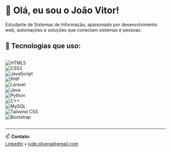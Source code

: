 # 👋 Olá, eu sou o João Vitor!

Estudante de Sistemas de Informação, apaixonado por desenvolvimento web, automações e soluções que conectam sistemas e pessoas.

## 🚀 Tecnologias que uso:

<div style="display: flex; flex-wrap: wrap; gap: 10px;">
  
![HTML5](https://img.shields.io/badge/HTML5-E34F26?style=for-the-badge&logo=html5&logoColor=white)  
![CSS3](https://img.shields.io/badge/CSS3-1572B6?style=for-the-badge&logo=css3&logoColor=white)  
![JavaScript](https://img.shields.io/badge/JavaScript-F7DF1E?style=for-the-badge&logo=javascript&logoColor=black)  
![PHP](https://img.shields.io/badge/PHP-777BB4?style=for-the-badge&logo=php&logoColor=white)  
![Laravel](https://img.shields.io/badge/Laravel-F55247?style=for-the-badge&logo=laravel&logoColor=white)  
![Java](https://img.shields.io/badge/Java-007396?style=for-the-badge&logo=java&logoColor=white)  
![Python](https://img.shields.io/badge/Python-3776AB?style=for-the-badge&logo=python&logoColor=white)  
![C++](https://img.shields.io/badge/C++-00599C?style=for-the-badge&logo=c%2b%2b&logoColor=white)  
![MySQL](https://img.shields.io/badge/MySQL-00758F?style=for-the-badge&logo=mysql&logoColor=white)  
![Tailwind CSS](https://img.shields.io/badge/Tailwind-38B2AC?style=for-the-badge&logo=tailwind-css&logoColor=white)  
![Bootstrap](https://img.shields.io/badge/Bootstrap-563D7C?style=for-the-badge&logo=bootstrap&logoColor=white)

</div>

---

📫 **Contato:**  
[LinkedIn](https://www.linkedin.com/in/joaovosantos) • jvde.olivera@gmail.com
